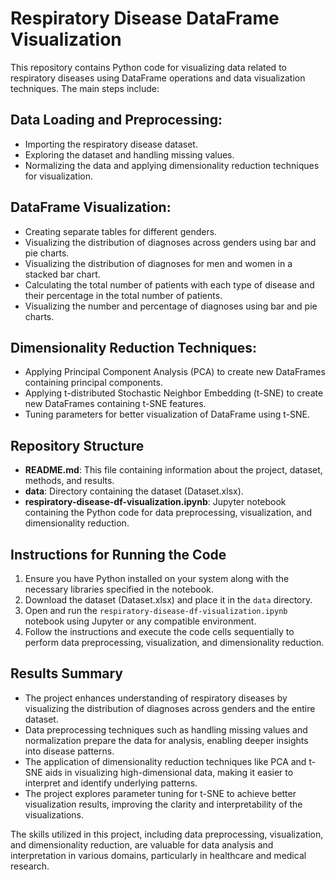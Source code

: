 # Respiratory Disease DataFrame Visualization

This repository contains Python code for visualizing data related to respiratory diseases using DataFrame operations and data visualization techniques. The main steps include:

## Data Loading and Preprocessing:
- Importing the respiratory disease dataset.
- Exploring the dataset and handling missing values.
- Normalizing the data and applying dimensionality reduction techniques for visualization.

## DataFrame Visualization:
- Creating separate tables for different genders.
- Visualizing the distribution of diagnoses across genders using bar and pie charts.
- Visualizing the distribution of diagnoses for men and women in a stacked bar chart.
- Calculating the total number of patients with each type of disease and their percentage in the total number of patients.
- Visualizing the number and percentage of diagnoses using bar and pie charts.

## Dimensionality Reduction Techniques:
- Applying Principal Component Analysis (PCA) to create new DataFrames containing principal components.
- Applying t-distributed Stochastic Neighbor Embedding (t-SNE) to create new DataFrames containing t-SNE features.
- Tuning parameters for better visualization of DataFrame using t-SNE.

## Repository Structure
- **README.md**: This file containing information about the project, dataset, methods, and results.
- **data**: Directory containing the dataset (Dataset.xlsx).
- **respiratory-disease-df-visualization.ipynb**: Jupyter notebook containing the Python code for data preprocessing, visualization, and dimensionality reduction.

## Instructions for Running the Code
1. Ensure you have Python installed on your system along with the necessary libraries specified in the notebook.
2. Download the dataset (Dataset.xlsx) and place it in the `data` directory.
3. Open and run the `respiratory-disease-df-visualization.ipynb` notebook using Jupyter or any compatible environment.
4. Follow the instructions and execute the code cells sequentially to perform data preprocessing, visualization, and dimensionality reduction.

## Results Summary
- The project enhances understanding of respiratory diseases by visualizing the distribution of diagnoses across genders and the entire dataset.
- Data preprocessing techniques such as handling missing values and normalization prepare the data for analysis, enabling deeper insights into disease patterns.
- The application of dimensionality reduction techniques like PCA and t-SNE aids in visualizing high-dimensional data, making it easier to interpret and identify underlying patterns.
- The project explores parameter tuning for t-SNE to achieve better visualization results, improving the clarity and interpretability of the visualizations.

The skills utilized in this project, including data preprocessing, visualization, and dimensionality reduction, are valuable for data analysis and interpretation in various domains, particularly in healthcare and medical research.
